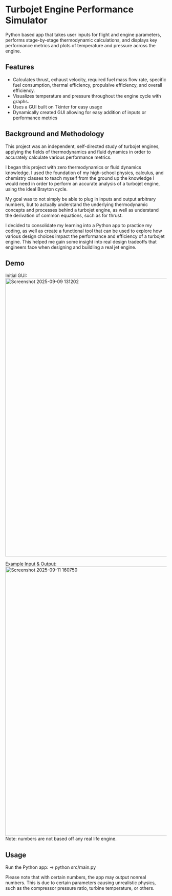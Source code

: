 # Turbojet Engine Performance Simulator

Python based app that takes user inputs for flight and engine parameters, performs stage-by-stage thermodynamic calculations, and displays key performance metrics and plots of temperature and pressure across the engine.

## Features
- Calculates thrust, exhaust velocity, required fuel mass flow rate, specific fuel consumption, thermal efficiency, propulsive efficiency, and overall efficiency.
- Visualizes temperature and pressure throughout the engine cycle with graphs.
- Uses a GUI built on Tkinter for easy usage
- Dynamically created GUI allowing for easy addition of inputs or performance metrics

## Background and Methodology
This project was an independent, self-directed study of turbojet engines, applying the fields of thermodynamics and fluid dynamics in order to accurately calculate various performance metrics.

I began this project with zero thermodynamics or fluid dynamics knowledge. I used the foundation of my high-school physics, calculus, and chemistry classes to teach myself from the ground up the knowledge I would need in order to perform an accurate analysis of a turbojet engine, using the ideal Brayton cycle.

My goal was to not simply be able to plug in inputs and output arbitrary numbers, but to actually understand the underlying thermodynamic concepts and processes behind a turbojet engine, as well as understand the derivation of common equations, such as for thrust.

I decided to consolidate my learning into a Python app to practice my coding, as well as create a functional tool that can be used to explore how various design choices impact the performance and efficiency of a turbojet engine. This helped me gain some insight into real design tradeoffs that engineers face when designing and buildling a real jet engine.

## Demo
Initial GUI:
<img width="1919" height="867" alt="Screenshot 2025-09-09 131202" src="https://github.com/user-attachments/assets/a6a16e67-4f86-4d6c-98f5-2b91aeb2e60b" />


Example Input & Output:
<img width="1917" height="839" alt="Screenshot 2025-09-11 160750" src="https://github.com/user-attachments/assets/9d5b3713-00ae-4b17-a6d3-f065c068253c" />
Note: numbers are not based off any real life engine.

## Usage
Run the Python app:
  -> python src/main.py

Please note that with certain numbers, the app may output nonreal numbers. This is due to certain parameters causing unrealistic physics, such as the compressor pressure ratio, turbine temperature, or others.


